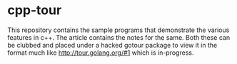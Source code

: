 cpp-tour
========

This repository contains the sample programs that demonstrate the various features in c++. The article contains the notes for the same. Both these can be clubbed and placed under a hacked gotour package to view it in the format much like http://tour.golang.org/#1 which is in-progress.
